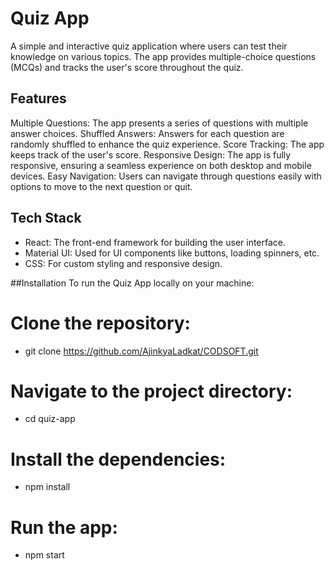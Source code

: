 # Quiz App

A simple and interactive quiz application where users can test their knowledge on various topics. The app provides multiple-choice questions (MCQs) and tracks the user's score throughout the quiz.

## Features

 Multiple Questions: The app presents a series of questions with multiple answer choices.
 Shuffled Answers: Answers for each question are randomly shuffled to enhance the quiz experience.
 Score Tracking: The app keeps track of the user's score.
 Responsive Design: The app is fully responsive, ensuring a seamless experience on both desktop and mobile devices.
 Easy Navigation: Users can navigate through questions easily with options to move to the next question or quit.

## Tech Stack

 - React: The front-end framework for building the user interface.
 - Material UI: Used for UI components like buttons, loading spinners, etc.
 - CSS: For custom styling and responsive design.


##Installation
To run the Quiz App locally on your machine:

# Clone the repository:
- git clone https://github.com/AjinkyaLadkat/CODSOFT.git

# Navigate to the project directory:
- cd quiz-app

# Install the dependencies:
- npm install

# Run the app:
- npm start



